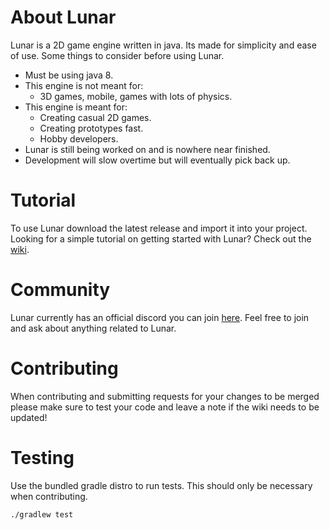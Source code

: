 # About Lunar
Lunar is a 2D game engine written in java. Its made for simplicity and ease of use. 
Some things to consider before using Lunar.

* Must be using java 8.
* This engine is not meant for:
	* 3D games, mobile, games with lots of physics.
* This engine is meant for:
	* Creating casual 2D games.
	* Creating prototypes fast.
	* Hobby developers.
* Lunar is still being worked on and is nowhere near finished.
* Development will slow overtime but will eventually pick back up.

# Tutorial
To use Lunar download the latest release and import it into your project.
Looking for a simple tutorial on getting started with Lunar? Check out the [wiki](https://github.com/Vrekt/Lunar/wiki).

# Community

Lunar currently has an official discord you can join [here](https://discord.gg/S3rRn3P).
Feel free to join and ask about anything related to Lunar.

# Contributing

When contributing and submitting requests for your changes to be merged please make sure to test your code and leave a note if the wiki needs to be updated!

# Testing

Use the bundled gradle distro to run tests. This should only be necessary when contributing.

```bash
./gradlew test
```

